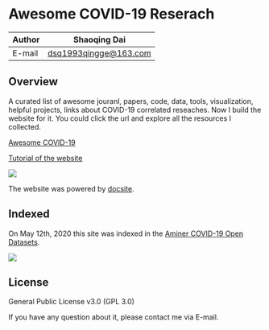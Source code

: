 # Awesome COVID-19 Reserach

|Author|Shaoqing Dai|
|---|---|
|E-mail|dsq1993qingge@163.com|

## Overview

A curated list of awesome jouranl, papers, code, data, tools, visualization, helpful projects, links about COVID-19 correlated reseaches. Now I build the website for it. You could click the url and explore all the resources I collected.

[Awesome COVID-19](http://covid19.gisersqdai.top/en-us/index.html)

[Tutorial of the website](http://gisersqdai.top/2020/05/07/Tutorial-of-the-Website/)

![](https://github.com/GISerDaiShaoqing/Awesome_COVID-19/blob/master/img/websnapt.png)

The website was powered by [docsite](https://github.com/txd-team/docsite). 

## Indexed

On May 12th, 2020 this site was indexed in the [Aminer COVID-19 Open Datasets](https://aminer.cn/data-covid19/?lang=en).

![](https://github.com/GISerDaiShaoqing/Awesome_COVID-19/blob/master/img/indexedaminer.png)

## License

General Public License v3.0 (GPL 3.0)

If you have any question about it, please contact me via E-mail.

